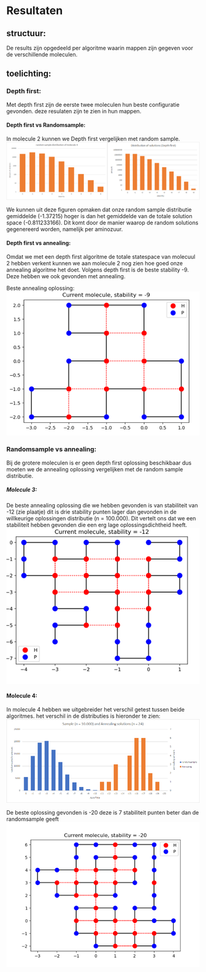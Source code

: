 # Resultaten

## structuur:

De results zijn opgedeeld per algoritme waarin mappen zijn gegeven voor de verschillende moleculen.

## toelichting:

### Depth first:
Met depth first zijn de eerste twee moleculen hun beste configuratie gevonden. deze resulaten zijn te zien in hun mappen.

#### Depth first vs Randomsample:
In molecule 2 kunnen we Depth first vergelijken met random sample.
![Depth vs Random pic](randomvsdepth.png)

We kunnen uit deze figuren opmaken dat onze random sample distributie gemiddelde (-1.37215) hoger is dan het gemiddelde van de totale solution space (-0.811233166). Dit komt door de manier waarop de random solutions gegenereerd worden, namelijk per aminozuur.

#### Depth first vs annealing:
Omdat we met een depth first algoritme de totale statespace van molecuul 2 hebben verkent kunnen we aan molecule 2 nog zien hoe goed onze annealing algoritme het doet. Volgens depth first is de beste stability -9. Deze hebben we ook gevonden met annealing.

Beste annealing oplossing:
![anealing best molecule 2](Anneal\Molecule_2\pics\best.png)

### Randomsample vs annealing:
Bij de grotere moleculen is er geen depth first oplossing beschikbaar dus moeten we de annealing oplossing vergelijken met de random sample distributie.

##### Molecule 3:
De beste annealing oplossing die we hebben gevonden is van stabiliteit van -12 (zie plaatje) dit is drie stability punten lager dan gevonden in de willkeurige oplossingen distributie (n = 100.000). Dit vertelt ons dat we een stabiliteit hebben gevonden die een erg lage oplossingsdichtheid heeft.
![anealing best molecule 2](https://github.com/koenkoen1/OriBunshi/blob/master/results/Anneal/Molecule_3/pictures/best.png?raw=true)

#### Molecule 4:
In molecule 4 hebben we uitgebreider het verschil getest tussen beide algoritmes. het verschil in de distributies is hieronder te zien:
![anealing vs sample](annealandsample.png)



De beste oplossing gevonden is -20 deze is 7 stabiliteit punten beter dan de randomsample geeft
![annealing best](https://github.com/koenkoen1/OriBunshi/blob/master/results/Anneal/Molecule_4/pictures/best.png?raw=true)

